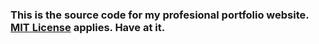 <h3> This is the source code for my profesional portfolio website. <a href="https://opensource.org/licenses/MIT">MIT License</a> applies. Have at it.  </h3>
